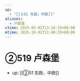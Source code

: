 ```yaml
---
up:
  - "[[②51 东欧、中欧]]"
aliases:
  - 卢森堡
ctime: 2025-03-01T13:18:35+08:00
mtime: 2025-10-01T11:40:33+08:00
---
```


# ②519 卢森堡

- up: [[②51 东欧、中欧]]
